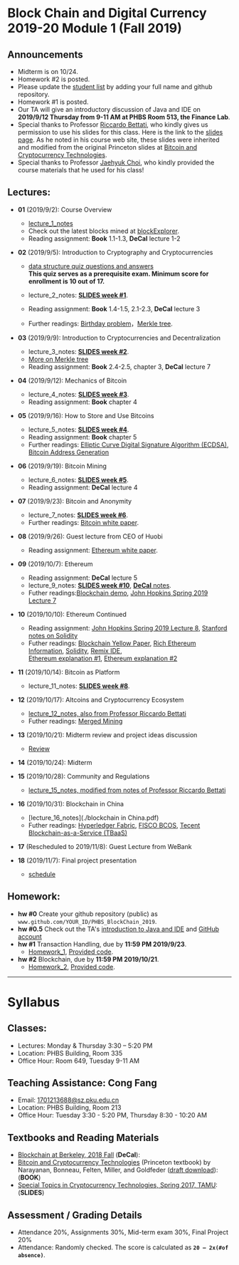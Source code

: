 # Block Chain and Digital Currency 2019-20 Module 1 (Fall 2019)

## Announcements
* Midterm is on 10/24.
* Homework #2 is posted. 
* Please update the [student list](./studentList.md) by adding your full name and github repository.
* Homework #1 is posted. 
* Our TA will give an introductory discussion of Java and IDE on __2019/9/12 Thursday from 9-11 AM at PHBS Room 513, the Finance Lab__. 
* Special thanks to Professor [Riccardo Bettati](http://faculty.cs.tamu.edu/bettati/), who kindly gives us permission to use his slides for this class. Here is the link to the [slides page](http://faculty.cs.tamu.edu/bettati/Courses/489CryptoCurrencies/2017A/Slides/slides_overview.html). As he noted in his course web site, these slides were inherited and modified from the original Princeton slides at [Bitcoin and Cryptocurrency Technologies](http://bitcoinbook.cs.princeton.edu/).
* Special thanks to Professor [Jaehyuk Choi](https://english.phbs.pku.edu.cn/content-627-81-1.html), who kindly provided the course materials that he used for his class!

## Lectures: 
* __01__ (2019/9/2): Course Overview
   * [lecture_1_notes](./lecture_1.pdf)
   * Check out the latest blocks mined at [blockExplorer](https://blockexplorer.com/blocks).
   * Reading assignment: __Book__ 1.1-1.3, __DeCal__ lecture 1-2
* __02__ (2019/9/5): Introduction to Cryptography and Cryptocurrencies
   * [data structure quiz questions and answers](./dataStructureQuiz.pdf) 
   <br>__This quiz serves as a prerequisite exam. Minimum score for enrollment is 10 out of 17.__
   
   * lecture_2_notes: [__SLIDES week #1__](http://faculty.cs.tamu.edu/bettati/Courses/489CryptoCurrencies/2017A/Slides/CryptoAndCryptoCurrencies.pdf).
   * Reading assignment: __Book__ 1.4-1.5, 2.1-2.3, __DeCal__ lecture 3
   * Further readings: [Birthday problem](https://en.wikipedia.org/wiki/Birthday_problem)，[Merkle tree](https://gist.github.com/chris-belcher/eb9abe417d74a7b5f20aabe6bff10de0). 

* __03__ (2019/9/9): Introduction to Cryptocurrencies and Decentralization
   * lecture_3_notes: [__SLIDES week #2__](http://faculty.cs.tamu.edu/bettati/Courses/489CryptoCurrencies/2017A/Slides/HowBitcoinAchievesDecentralization.pdf).
   * [More on Merkle tree](./moreOnMerkleTree.pdf)
   * Reading assignment: __Book__ 2.4-2.5, chapter 3, __DeCal__ lecture 7

* __04__ (2019/9/12): Mechanics of Bitcoin
   * lecture_4_notes: [__SLIDES week #3__](http://faculty.cs.tamu.edu/bettati/Courses/489CryptoCurrencies/2017A/Slides/MechanicsOfBitcoin.pdf).
   * Reading assignment: __Book__ chapter 4

* __05__ (2019/9/16): How to Store and Use Bitcoins
   * lecture_5_notes: [__SLIDES week #4__](http://faculty.cs.tamu.edu/bettati/Courses/489CryptoCurrencies/2017A/Slides/HowToStoreAnduseBitcoins.pdf).
   * Reading assignment: __Book__ chapter 5
   * Further readings: [Elliptic Curve Digital Signature Algorithm (ECDSA)](https://en.wikipedia.org/wiki/Elliptic_Curve_Digital_Signature_Algorithm), [Bitcoin Address Generation](https://medium.com/coinmonks/how-to-generate-a-bitcoin-address-step-by-step-9d7fcbf1ad0b) 
   
* __06__ (2019/9/19): Bitcoin Mining
   * lecture_6_notes: [__SLIDES week #5__](http://faculty.cs.tamu.edu/bettati/Courses/489CryptoCurrencies/2017A/Slides/BitcoinMining.pdf).
   * Reading assignment: __DeCal__ lecture 4

* __07__ (2019/9/23): Bitcoin and Anonymity
   * lecture_7_notes: [__SLIDES week #6__](http://faculty.cs.tamu.edu/bettati/Courses/489CryptoCurrencies/2017A/Slides/BitcoinAndAnonymity.pdf).
   * Further readings: [Bitcoin white paper](https://bitcoin.org/bitcoin.pdf).
   
* __08__ (2019/9/26): Guest lecture from CEO of Huobi
   * Reading assignment: [Ethereum white paper](https://github.com/ethereum/wiki/wiki/White-Paper).
   
* __09__ (2019/10/7): Ethereum
   * Reading assignment: __DeCal__ lecture 5
   * lecture_9_notes: [__SLIDES week #10__](http://faculty.cs.tamu.edu/bettati/Courses/489CryptoCurrencies/2017A/Slides/Ethereum.pdf), [__DeCal__ notes](https://drive.google.com/file/d/101sA3_1mlSKDNXH_cpCuh5cXryzapg4_/view).
   * Futher readings:[Blockchain demo](https://anders.com/blockchain/public-private-keys/blockchain), [John Hopkins Spring 2019 Lecture 7](https://github.com/maxzinkus/BlockchainsAndCryptocurrencies-Spring2019/blob/master/slides/Lecture7.pdf) 

* __10__ (2019/10/10): Ethereum Continued
   * Reading assignment: [John Hopkins Spring 2019 Lecture 8](https://github.com/maxzinkus/BlockchainsAndCryptocurrencies-Spring2019/blob/master/slides/Lecture8.pdf), [Stanford notes on Solidity](https://docs.google.com/presentation/d/e/2PACX-1vS43QRf6JF91mr8UeylQPTqHteXkqMpt65pEhdBdEQvVmwk2lQOznHRM5a-ee-__p1V3CLO5t_udcrz/pub?start=false&loop=false&delayms=3000)
   * Futher readings: [Blockchain Yellow Paper](https://ethereum.github.io/yellowpaper/paper.pdf),
   [Rich Ethereum Information](http://ethereum.org/learn/), [Solidity](https://solidity.readthedocs.io),
   [Remix IDE](https://remix-ide.readthedocs.io), <br>
   [Ethereum explanation #1](https://www.lucassaldanha.com/tag/ethereum/),  [Ethereum explanation #2](https://medium.com/@preethikasireddy/how-does-ethereum-work-anyway-22d1df506369)

* __11__ (2019/10/14): Bitcoin as Platform
   * lecture_11_notes: [__SLIDES week #8__](http://faculty.cs.tamu.edu/bettati/Courses/489CryptoCurrencies/2017A/Slides/BitcoinAsPlatform.pdf).
   
* __12__ (2019/10/17): Altcoins and Cryptocurrency Ecosystem
   * [lecture_12_notes, also from Professor Riccardo Bettati](./AltcoinsAndCryptocurrencyEcosystem.pdf)   
   * Futher readings: [Merged Mining](https://en.bitcoin.it/wiki/Merged_mining_specification)
   
* __13__ (2019/10/21): Midterm review and project ideas discussion
	* [Review](./midtermReview.pdf)

* __14__ (2019/10/24): Midterm

* __15__ (2019/10/28): Community and Regulations
	* [lecture_15_notes, modified from notes of Professor Riccardo Bettati](./CommunityPoliticsRegulation.pdf)

* __16__ (2019/10/31): Blockchain in China
	* [lecture_16_notes](./blockchain in China.pdf)
    * Futher readings: [Hyperledger Fabric](https://www.ibm.com/blockchain/hyperledger), [FISCO BCOS](http://fisco-bcos.org/article_03.html), [Tecent Blockchain-as-a-Service (TBaaS)](https://trustsql.qq.com/chain_oss/TrustSQL_WhitePaper.html)


* __17__ (Rescheduled to 2019/11/8): Guest Lecture from WeBank

* __18__ (2019/11/7): Final project presentation
	* [schedule](./final_project_schedule.pdf)

## Homework:
* __hw #0__ Create your github repository (public) as `www.github.com/YOUR_ID/PHBS_BlockChain_2019`. 
* __hw #0.5__ Check out the TA's [introduction to Java and IDE](https://shimo.im/docs/hCDJTrk3RTD6jpgP/read) and [GitHub account](https://github.com/AndyBeHere/TA_blockchain) 
* __hw #1__ Transaction Handling, due by **11:59 PM 2019/9/23**.
   * [Homework_1](./Homework_1/Homework_1.pdf), [Provided code](./Homework_1/Homework_1.rar).
* __hw #2__ Blockchain, due by **11:59 PM 2019/10/21**.
   * [Homework_2](./Homework_2/Homework_2.pdf), [Provided code](./Homework_2/Homework_2.rar).
***
# Syllabus

## Classes:
* Lectures: Monday & Thursday 3:30 – 5:20 PM
* Location: PHBS Building, Room 335
* Office Hour: Room 649, Tuesday 9-11 AM

## Teaching Assistance: Cong Fang
* Email: 1701213688@sz.pku.edu.cn
* Location: PHBS Building, Room 213
* Office Hour: Tuesday 3:30 - 5:20 PM, Thursday 8:30 - 10:20 AM

## Textbooks and Reading Materials
* [Blockchain at Berkeley, 2018 Fall](https://blockchain.berkeley.edu/courses/fall-2018-fundamentals-decal/) (__DeCal__): 
* [Bitcoin and Cryptocurrency Technologies](http://bitcoinbook.cs.princeton.edu/) (Princeton textbook) by Narayanan, Bonneau, Felten, Miller, and Goldfeder ([draft download](https://www.lopp.net/pdf/princeton_bitcoin_book.pdf)): (__BOOK__)
* [Special Topics in Cryptocurrency Technologies, Spring 2017, TAMU](http://faculty.cs.tamu.edu/bettati/Courses/489CryptoCurrencies/2017A/Slides/slides_overview.html): (__SLIDES__)

## Assessment / Grading Details
* Attendance 20%, Assignments 30%, Mid-term exam 30%, Final Project 20%
* Attendance: Randomly checked. The score is calculated as __`20 – 2x(#of absence)`__. 